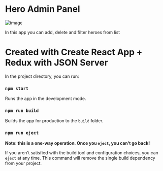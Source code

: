 # Hero Admin Panel

![image](https://github.com/ilsapunov/redux-hero-admin-panel/assets/16673385/29692968-12e2-4ea0-9726-2ad7df7aa8ff)

In this app you can add, delete and filter heroes from list

# Created with Create React App + Redux with JSON Server

In the project directory, you can run:

### `npm start`

Runs the app in the development mode.

### `npm run build`

Builds the app for production to the `build` folder.

### `npm run eject`

**Note: this is a one-way operation. Once you `eject`, you can't go back!**

If you aren't satisfied with the build tool and configuration choices, you can `eject` at any time. This command will remove the single build dependency from your project.
